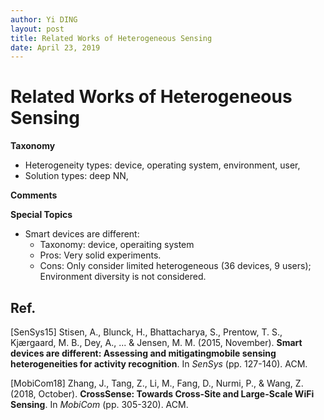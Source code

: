 ```yaml
---
author: Yi DING
layout: post
title: Related Works of Heterogeneous Sensing
date: April 23, 2019
---
```

# Related Works of Heterogeneous Sensing

**Taxonomy**

* Heterogeneity types: device, operating system, environment, user,
* Solution types: deep NN,

**Comments**



**Special Topics**

* Smart devices are different:
  * Taxonomy: device, operaiting system
  * Pros: Very solid experiments.
  * Cons: Only consider limited heterogeneous (36 devices, 9 users); Environment diversity is not considered.

## Ref.

[SenSys15] Stisen, A., Blunck, H., Bhattacharya, S., Prentow, T. S., Kjærgaard, M. B., Dey, A., ... & Jensen, M. M. (2015, November). **Smart devices are different: Assessing and mitigatingmobile sensing heterogeneities for activity recognition**. In *SenSys* (pp. 127-140). ACM.

[MobiCom18] Zhang, J., Tang, Z., Li, M., Fang, D., Nurmi, P., & Wang, Z. (2018, October). **CrossSense: Towards Cross-Site and Large-Scale WiFi Sensing**. In *MobiCom* (pp. 305-320). ACM.